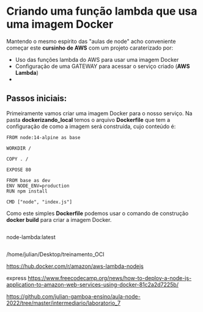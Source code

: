 # Criando uma função lambda que usa uma imagem Docker
 
 Mantendo o mesmo espírito das "aulas de node" acho conveniente começar este **cursinho de AWS** com um projeto caraterizado por:

 - Uso das funções lambda do AWS para usar uma imagem Docker
 - Configuração de uma GATEWAY para acessar o serviço criado (**AWS Lambda**)
 - 

## Passos iniciais: 

Primeiramente vamos criar uma imagem Docker para o nosso serviço. Na pasta **dockerizando_local** temos o arquivo **Dockerfile** que tem a configuração de como a imagem será construída, cujo conteúdo é:

```
FROM node:14-alpine as base

WORKDIR /

COPY . /

EXPOSE 80

FROM base as dev
ENV NODE_ENV=production
RUN npm install

CMD ["node", "index.js"]
```

Como este simples  **Dockerfile** podemos usar o comando de construção **docker build** para criar a imagem Docker.

```

```

node-lambda:latest

```

```




/home/julian/Desktop/treinamento_OCI

 https://hub.docker.com/r/amazon/aws-lambda-nodejs

 
 express  https://www.freecodecamp.org/news/how-to-deploy-a-node-js-application-to-amazon-web-services-using-docker-81c2a2d7225b/


 https://github.com/julian-gamboa-ensino/aula-node-2022/tree/master/intermediario/laboratorio_7


